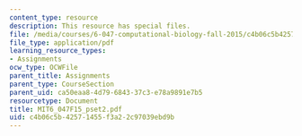 ```yaml
---
content_type: resource
description: This resource has special files.
file: /media/courses/6-047-computational-biology-fall-2015/c4b06c5b42571455f3a22c97039ebd9b_MIT6_047F15_pset2.pdf
file_type: application/pdf
learning_resource_types:
- Assignments
ocw_type: OCWFile
parent_title: Assignments
parent_type: CourseSection
parent_uid: ca50eaa8-4d79-6843-37c3-e78a9891e7b5
resourcetype: Document
title: MIT6_047F15_pset2.pdf
uid: c4b06c5b-4257-1455-f3a2-2c97039ebd9b
---
```

